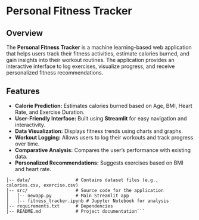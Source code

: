 # Personal Fitness Tracker

## Overview
The **Personal Fitness Tracker** is a machine learning-based web application that helps users track their fitness activities, estimate calories burned, and gain insights into their workout routines. The application provides an interactive interface to log exercises, visualize progress, and receive personalized fitness recommendations.

## Features
- **Calorie Prediction:** Estimates calories burned based on Age, BMI, Heart Rate, and Exercise Duration.
- **User-Friendly Interface:** Built using **Streamlit** for easy navigation and interactivity.
- **Data Visualization:** Displays fitness trends using charts and graphs.
- **Workout Logging:** Allows users to log their workouts and track progress over time.
- **Comparative Analysis:** Compares the user’s performance with existing data.
- **Personalized Recommendations:** Suggests exercises based on BMI and heart rate.

```Personal-Fitness-Tracker/
│-- data/                 # Contains dataset files (e.g., calories.csv, exercise.csv)
│-- src/                  # Source code for the application
│   │-- newapp.py         # Main Streamlit app
│   │-- fitness_tracker.ipynb # Jupyter Notebook for analysis
│-- requirements.txt      # Dependencies
│-- README.md             # Project documentation```
